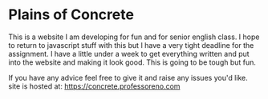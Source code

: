 # Plains of Concrete
This is a website I am developing for fun and for senior english class.
I hope to return to javascript stuff with this but I have a very tight deadline for the assignment.
I have a little under a week to get everything written and put into the website and making it look good.
This is going to be tough but fun.

If you have any advice feel free to give it and raise any issues you'd like.
site is hosted at:
https://concrete.professoreno.com
